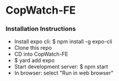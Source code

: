 # CopWatch-FE

### Installation Instructions
* Install expo cli: $ npm install -g expo-cli
* Clone this repo
* CD into CopWatch-FE
* $ yard add expo
* Start development server: $ npm start
* In browser: select "Run in web browser"
